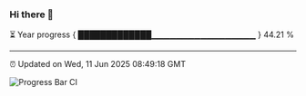 ### Hi there 👋

⏳ Year progress { █████████████▁▁▁▁▁▁▁▁▁▁▁▁▁▁▁▁▁ } 44.21 %

---

⏰ Updated on Wed, 11 Jun 2025 08:49:18 GMT

![Progress Bar CI](https://github.com/IshwaranRudhara/GIT-ACTION/workflows/Progress%20Bar%20CI/badge.svg)
